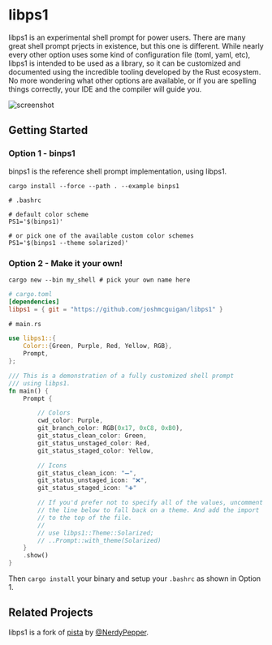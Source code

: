 # libps1

libps1 is an experimental shell prompt for power users. There are many great shell prompt prjects in existence, but this one is different. While nearly every other option uses some kind of configuration file (toml, yaml, etc), libps1 is intended to be used as a library, so it can be customized and documented using the incredible tooling developed by the Rust ecosystem. No more wondering what other options are available, or if you are spelling things correctly, your IDE and the compiler will guide you.

![screenshot](https://user-images.githubusercontent.com/22216761/85191296-2d58d100-b273-11ea-99b7-45653b579d49.png)

## Getting Started

### Option 1 - binps1

binps1 is the reference shell prompt implementation, using libps1.

```shell
cargo install --force --path . --example binps1
```

```shell
# .bashrc

# default color scheme
PS1='$(binps1)'

# or pick one of the available custom color schemes
PS1='$(binps1 --theme solarized)'
```

### Option 2 - Make it your own!

```shell
cargo new --bin my_shell # pick your own name here
```

```toml
# cargo.toml
[dependencies]
libps1 = { git = "https://github.com/joshmcguigan/libps1" }
```

```rust
# main.rs

use libps1::{
    Color::{Green, Purple, Red, Yellow, RGB},
    Prompt,
};

/// This is a demonstration of a fully customized shell prompt
/// using libps1.
fn main() {
    Prompt {

        // Colors
        cwd_color: Purple,
        git_branch_color: RGB(0x17, 0xC8, 0xB0),
        git_status_clean_color: Green,
        git_status_unstaged_color: Red,
        git_status_staged_color: Yellow,

        // Icons
        git_status_clean_icon: "➖",
        git_status_unstaged_icon: "❌",
        git_status_staged_icon: "➕"

        // If you'd prefer not to specify all of the values, uncomment
        // the line below to fall back on a theme. And add the import
        // to the top of the file.
        //
        // use libps1::Theme::Solarized;
        // ..Prompt::with_theme(Solarized)
    }
    .show()
}
```

Then `cargo install` your binary and setup your `.bashrc` as shown in Option 1.

## Related Projects

libps1 is a fork of [pista](https://github.com/NerdyPepper/pista) by [@NerdyPepper](https://github.com/NerdyPepper).
